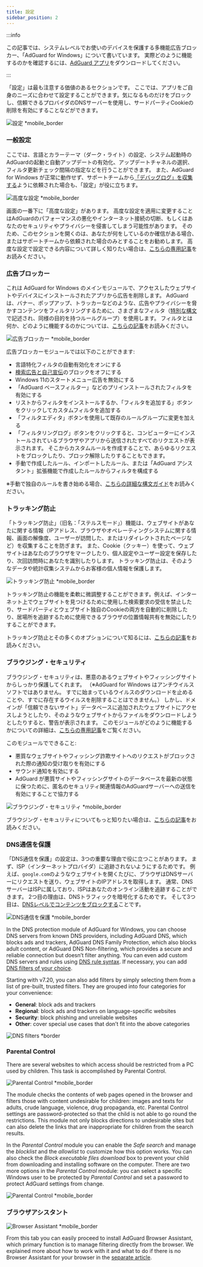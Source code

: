 ```yaml
---
title: 設定
sidebar_position: 2
---
```


:::info

この記事では、システムレベルでお使いのデバイスを保護する多機能広告ブロッカー、「AdGuard for Windows」について書いています。 実際どのように機能するのかを確認するには、[AdGuard アプリ](https://agrd.io/download-kb-adblock)をダウンロードしてください。

:::

「設定」は最も注意する価値のあるセクションです。 ここでは、アプリをご自身のニーズに合わせて設定することができます。気になるものだけをブロックし、信頼できるプロバイダのDNSサーバーを使用し、サードパーティCookieの削除を有効にすることなどができます。

![設定 \*mobile_border](https://cdn.adtidy.org/content/kb/ad_blocker/windows/overview/settings.png)

### 一般設定

ここでは、言語とカラーテーマ（ダーク・ライト）の設定、システム起動時のAdGuardの起動と自動アップデートの有効化、アップデートチャネルの選択、フィルタ更新チェック間隔の指定などを行うことができます。 また、AdGuard for Windows が正常に動作せず、サポートチームから[「デバッグログ」を収集する](/adguard-for-windows/solving-problems/adguard-logs.md)ように依頼された場合も、「設定」が役に立ちます。

![高度な設定 \*mobile_border](https://cdn.adtidy.org/content/kb/ad_blocker/windows/overview/advanced-settings.png)

画面の一番下に「高度な設定」があります。 高度な設定を適用に変更することはAdGuardのパフォーマンスの悪化やインターネット接続の切断、もしくはあなたのセキュリティやプライバシーを侵害してしまう可能性があります。 そのため、このセクションを開くのは、あなたが何をしているのか確信がある場合、またはサポートチームから依頼された場合のみとすることをお勧めします。 高度な設定で設定できる内容について詳しく知りたい場合は、[こちらの専用記事](/adguard-for-windows/solving-problems/low-level-settings.md)をお読みください。

### 広告ブロッカー

これは AdGuard for Windows のメインモジュールで、アクセスしたウェブサイトやデバイスにインストールされたアプリから広告を削除します。 AdGuard は、バナー、ポップアップ、トラッカーなどのような、広告やプライバシーを脅かすコンテンツをフィルタリングするために、さまざまなフィルタ（[特別な構文](/general/ad-filtering/create-own-filters)で記述され、同様の目的を持つルールグループ）を使用します。 フィルタとは何か、どのように機能するのかについては、[こちらの記事](/general/ad-filtering/how-ad-blocking-works)をお読みください。

![広告ブロッカー \*mobile_border](https://cdn.adtidy.org/content/kb/ad_blocker/windows/overview/settings_ad_blocker.png)

広告ブロッカーモジュールでは以下のことができます:

- 言語特化フィルタの自動有効化をオンにする
- [検索広告と自己宣伝](/general/ad-filtering/search-ads)のブロックをオフにする
- Windows 11のスタートメニュー広告を無効にする
- 「AdGuard ベースフィルター」などのプリインストールされたフィルタを有効にする
- リストからフィルタをインストールするか、「フィルタを追加する」ボタンをクリックしてカスタムフィルタを追加する
- 「フィルタエディタ」ボタンを使用して既存のルールグループに変更を加える
- 「フィルタリングログ」ボタンをクリックすると、コンピューターにインストールされているブラウザやアプリから送信されたすべてのリクエストが表示されます。 そこからカスタムルールを作成することで、あらゆるリクエストをブロックしたり、ブロック解除したりすることもできます。
- 手動で作成したルール、インポートしたルール、または「AdGuard アシスタント」拡張機能で作成したルールからフィルタを構成する

※手動で独自のルールを書き始める場合、[こちらの詳細な構文ガイド](/general/ad-filtering/create-own-filters)をお読みください。

### トラッキング防止

「トラッキング防止」（旧名：「ステルスモード」）機能は、ウェブサイトがあなたに関する情報（IPアドレス、ブラウザやオペレーティングシステムに関する情報、画面の解像度、ユーザーが訪問した、またはリダイレクトされたページなど）を収集することを防ぎます。 また、Cookie（クッキー）を使って、ウェブサイトはあなたのブラウザをマークしたり、個人設定やユーザー設定を保存したり、次回訪問時にあなたを識別したりします。 トラッキング防止は、そのようなデータや統計収集システムからお客様の個人情報を保護します。

![トラッキング防止 \*mobile_border](https://cdn.adtidy.org/content/kb/ad_blocker/windows/overview/stealth-mode.png)

トラッキング防止の機能を柔軟に微調整することができます。例えば、インターネット上でウェブサイトを見つけるために使用した検索要求の受信を禁止したり、サードパーティとウェブサイト独自のCookieの両方を自動的に削除したり、居場所を追跡するために使用できるブラウザの位置情報共有を無効にしたりすることができます。

トラッキング防止とその多くのオプションについて知るには、[こちらの記事](/general/stealth-mode)をお読みください。

### ブラウジング・セキュリティ

ブラウジング・セキュリティは、悪意のあるウェブサイトやフィッシングサイトからしっかり保護してくれます。 （※AdGuard for Windows はアンチウイルスソフトではありません。 すでに始まっているウイルスのダウンロードを止めることや、すでに存在するウイルスを削除することはできません。） しかし、ドメインが「信頼できないサイト」データベースに追加されたウェブサイトにアクセスしようとしたり、そのようなウェブサイトからファイルをダウンロードしようとしたりすると、警告が表示されます。 このモジュールがどのように機能するかについての詳細は、[こちらの専用記事](/general/browsing-security)をご覧ください。

このモジュールでできること:

- 悪質なウェブサイトやフィッシング詐欺サイトへのリクエストがブロックされた際の通知の受け取りを有効にする
- サウンド通知を有効にする
- AdGuard が悪質サイトやフィッシングサイトのデータベースを最新の状態に保つために、匿名のセキュリティ関連情報のAdGuardサーバーへの送信を有効にすることで協力する

![ブラウジング・セキュリティ \*mobile_border](https://cdn.adtidy.org/content/kb/ad_blocker/windows/overview/browsing-security.png)

ブラウジング・セキュリティについてもっと知りたい場合は、[こちらの記事](/general/browsing-security)をお読みください。

### DNS通信を保護

「DNS通信を保護」の設定は、3つの重要な理由で役に立つことがあります。 まず、ISP（インターネットプロバイダ）に追跡されないようにするためです。 例えば、`google.com`のようなウェブサイトを開くたびに、ブラウザはDNSサーバーにリクエストを送り、ウェブサイトのIPアドレスを取得します。 通常、DNSサーバーはISPに属しており、ISPはあなたのオンライン活動を追跡することができます。 2つ目の理由は、DNSトラフィックを暗号化するためです。 そして3つ目は、[DNSレベルでコンテンツをブロックする](https://adguard-dns.io/kb/general/dns-filtering/)ことです。

![DNS通信を保護 \*mobile_border](https://cdn.adtidy.org/content/kb/ad_blocker/windows/overview/dns-settings.png)

In the DNS protection module of AdGuard for Windows, you can choose DNS servers from known DNS providers, including AdGuard DNS, which blocks ads and trackers, AdGuard DNS Family Protection, which also blocks adult content, or AdGuard DNS Non-filtering, which provides a secure and reliable connection but doesn’t filter anything. You can even add custom DNS servers and rules using [DNS rule syntax](https://adguard-dns.io/kb/general/dns-filtering-syntax/). If necessary, you can add [DNS filters of your choice](https://filterlists.com).

Starting with v7.20, you can also add filters by simply selecting them from a list of pre-built, trusted filters. They are grouped into four categories for your convenience:

- **General**: block ads and trackers
- **Regional**: block ads and trackers on language-specific websites
- **Security**: block phishing and unreliable websites
- **Other**: cover special use cases that don’t fit into the above categories

![DNS filters \*border](https://cdn.adtidy.org/content/release_notes/ad_blocker/windows/v7.20/dns_filters/en.png)

### Parental Control

There are several websites to which access should be restricted from a PC used by children. This task is accomplished by Parental Control.

![Parental Control \*mobile_border](https://cdn.adtidy.org/content/kb/ad_blocker/windows/overview/parental-control.png)

The module checks the contents of web pages opened in the browser and filters those with content undesirable for children: images and texts for adults, crude language, violence, drug propaganda, etc. Parental Control settings are password-protected so that the child is not able to go round the restrictions. This module not only blocks directions to undesirable sites but can also delete the links that are inappropriate for children from the search results.

In the _Parental Control_ module you can enable the _Safe search_ and manage the _blocklist_ and the _allowlist_ to customize how this option works. You can also check the _Block executable files download_ box to prevent your child from downloading and installing software on the computer. There are two more options in the _Parental Control_ module: you can select a specific Windows user to be protected by _Parental Control_ and set a password to protect AdGuard settings from change.

![Parental Control \*mobile_border](https://cdn.adtidy.org/content/kb/ad_blocker/windows/overview/parental-control.png)

### ブラウザアシスタント

![Browser Assistant \*mobile_border](https://cdn.adtidy.org/content/kb/ad_blocker/windows/browser-assistant/browser-assistant.png)

From this tab you can easily proceed to install AdGuard Browser Assistant, which primary function is to manage filtering directly from the browser. We explained more about how to work with it and what to do if there is no Browser Assistant for your browser in the [separate article](/adguard-for-windows/browser-assistant.md).
